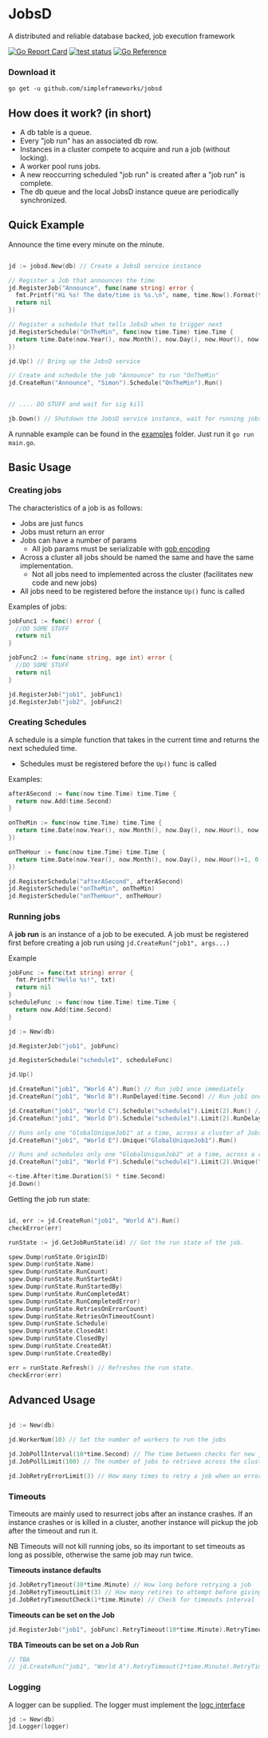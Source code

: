 # JobsD
A distributed and reliable database backed, job execution framework

[![Go Report Card](https://goreportcard.com/badge/github.com/simpleframeworks/jobsd)](https://goreportcard.com/report/github.com/simpleframeworks/jobsd) [![test status](https://github.com/simpleframeworks/jobsd/actions/workflows/test.yml/badge.svg?branch=main)](https://github.com/simpleframeworks/jobsd/actions) [![Go Reference](https://pkg.go.dev/badge/github.com/simpleframeworks/jobsd.svg)](https://pkg.go.dev/github.com/simpleframeworks/jobsd)
### Download it

```
go get -u github.com/simpleframeworks/jobsd
```

## How does it work? (in short)

- A db table is a queue.
- Every "job run" has an associated db row. 
- Instances in a cluster compete to acquire and run a job (without locking).
- A worker pool runs jobs.
- A new reoccurring scheduled "job run" is created after a "job run" is complete. 
- The db queue and the local JobsD instance queue are periodically synchronized.

## Quick Example

Announce the time every minute on the minute.

```go

jd := jobsd.New(db) // Create a JobsD service instance

// Register a Job that announces the time
jd.RegisterJob("Announce", func(name string) error {
  fmt.Printf("Hi %s! The date/time is %s.\n", name, time.Now().Format(time.RFC1123))
  return nil
})

// Register a schedule that tells JobsD when to trigger next
jd.RegisterSchedule("OnTheMin", func(now time.Time) time.Time {
  return time.Date(now.Year(), now.Month(), now.Day(), now.Hour(), now.Minute()+1, 0, 0, now.Location())
})

jd.Up() // Bring up the JobsD service

// Create and schedule the job "Announce" to run "OnTheMin"
jd.CreateRun("Announce", "Simon").Schedule("OnTheMin").Run()


// .... DO STUFF and wait for sig kill

jb.Down() // Shutdown the JobsD service instance, wait for running jobs to complete and tidy up

```

A runnable example can be found in the [examples](examples/minute) folder. Just run it `go run main.go`.

## Basic Usage

### Creating jobs

The characteristics of a job is as follows:
- Jobs are just funcs
- Jobs must return an error
- Jobs can have a number of params
  - All job params must be serializable with [gob encoding](https://golang.org/pkg/encoding/gob/)
- Across a cluster all jobs should be named the same and have the same implementation.
  - Not all jobs need to implemented across the cluster (facilitates new code and new jobs)
- All jobs need to be registered before the instance `Up()` func is called


Examples of jobs:
```go
jobFunc1 := func() error {
  //DO SOME STUFF
  return nil
}

jobFunc2 := func(name string, age int) error {
  //DO SOME STUFF
  return nil
}

jd.RegisterJob("job1", jobFunc1)
jd.RegisterJob("job2", jobFunc2)
```

### Creating Schedules

A schedule is a simple function that takes in the current time and returns the next scheduled time.

- Schedules must be registered before the `Up()` func is called

Examples:
```go
afterASecond := func(now time.Time) time.Time {
  return now.Add(time.Second)
}

onTheMin := func(now time.Time) time.Time {
  return time.Date(now.Year(), now.Month(), now.Day(), now.Hour(), now.Minute()+1, 0, 0, now.Location())
})

onTheHour := func(now time.Time) time.Time {
  return time.Date(now.Year(), now.Month(), now.Day(), now.Hour()+1, 0, 0, 0, now.Location())
})

jd.RegisterSchedule("afterASecond", afterASecond)
jd.RegisterSchedule("onTheMin", onTheMin)
jd.RegisterSchedule("onTheHour", onTheHour)

```

### Running jobs

A **job run** is an instance of a job to be executed. A job must be registered first before creating a job run using `jd.CreateRun("job1", args...)`

Example
```go
jobFunc := func(txt string) error {
  fmt.Printf("Hello %s!", txt)
  return nil
}
scheduleFunc := func(now time.Time) time.Time {
  return now.Add(time.Second)
}

jd := New(db)

jd.RegisterJob("job1", jobFunc)

jd.RegisterSchedule("schedule1", scheduleFunc)

jd.Up()

jd.CreateRun("job1", "World A").Run() // Run job1 once immediately
jd.CreateRun("job1", "World B").RunDelayed(time.Second) // Run job1 once after one second

jd.CreateRun("job1", "World C").Schedule("schedule1").Limit(2).Run() // Run job1 every second twice
jd.CreateRun("job1", "World D").Schedule("schedule1").Limit(2).RunDelayed(time.Second) // Schedule job1 to run after one second twice

// Runs only one "GlobalUniqueJob1" at a time, across a cluster of JobsD instances
jd.CreateRun("job1", "World E").Unique("GlobalUniqueJob1").Run() 

// Runs and schedules only one "GlobalUniqueJob2" at a time, across a cluster of JobsD instances
jd.CreateRun("job1", "World F").Schedule("schedule1").Limit(2).Unique("GlobalUniqueJob2").Run() 

<-time.After(time.Duration(5) * time.Second)
jd.Down()
```

Getting the job run state:

```go

id, err := jd.CreateRun("job1", "World A").Run()
checkError(err)

runState := jd.GetJobRunState(id) // Get the run state of the job.

spew.Dump(runState.OriginID)
spew.Dump(runState.Name)
spew.Dump(runState.RunCount)
spew.Dump(runState.RunStartedAt)
spew.Dump(runState.RunStartedBy)
spew.Dump(runState.RunCompletedAt)
spew.Dump(runState.RunCompletedError)
spew.Dump(runState.RetriesOnErrorCount)
spew.Dump(runState.RetriesOnTimeoutCount)
spew.Dump(runState.Schedule)
spew.Dump(runState.ClosedAt)
spew.Dump(runState.ClosedBy)
spew.Dump(runState.CreatedAt)
spew.Dump(runState.CreatedBy)

err = runState.Refresh() // Refreshes the run state.
checkError(err)

```

## Advanced Usage

```go

jd := New(db)

jd.WorkerNum(10) // Set the number of workers to run the jobs

jd.JobPollInterval(10*time.Second) // The time between checks for new jobs across the cluster
jd.JobPollLimit(100) // The number of jobs to retrieve across the cluster

jd.JobRetryErrorLimit(3) // How many times to retry a job when an error is returned

```

### Timeouts

Timeouts are mainly used to resurrect jobs after an instance crashes. If an instance crashes or is killed in a cluster, another instance will pickup the job after the timeout and run it.

NB Timeouts will not kill running jobs, so its important to set timeouts as long as possible, otherwise the same job may run twice.

**Timeouts instance defaults**
```go
jd.JobRetryTimeout(30*time.Minute) // How long before retrying a job
jd.JobRetryTimeoutLimit(3) // How many retires to attempt before giving up
jd.JobRetryTimeoutCheck(1*time.Minute) // Check for timeouts interval 
```

**Timeouts can be set on the Job**
```go
jd.RegisterJob("job1", jobFunc).RetryTimeout(10*time.Minute).RetryTimeoutLimit(2)

```

**TBA Timeouts can be set on a Job Run**
```go
// TBA
// jd.CreateRun("job1", "World A").RetryTimeout(1*time.Minute).RetryTimeoutLimit(5)
```

### Logging

A logger can be supplied. The logger must implement the [logc interface](https://github.com/simpleframeworks/logc)

```go
jd := New(db)
jd.Logger(logger)
```
